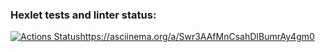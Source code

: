 ### Hexlet tests and linter status:
[![Actions Status](https://github.com/1808Avenue/frontend-project-lvl1/workflows/hexlet-check/badge.svg)](https://github.com/1808Avenue/frontend-project-lvl1/actions)https://asciinema.org/a/Swr3AAfMnCsahDIBumrAy4gm0
